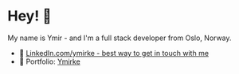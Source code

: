 <h1>Hey! 👋</h1>
<p>My name is Ymir - and I'm a full stack developer from Oslo, Norway.</p>

* <span title="LinkedIn">🤵</span> [LinkedIn.com/ymirke - best way to get in touch with me](https://www.linkedin.com/in/ymirke/)
* <span title="Portfolio">🌅</span> Portfolio: [Ymirke](https://ymirke.netlify.app/)
